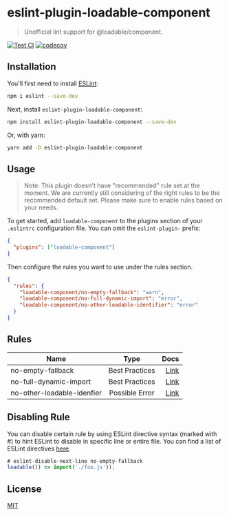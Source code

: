 # eslint-plugin-loadable-component

> Unofficial lint support for @loadable/component.

[![Test CI](https://github.com/miqdadfwz/eslint-plugin-loadable-component/workflows/Unit/badge.svg)](https://github.com/miqdadfwz/eslint-plugin-loadable-component/actions)
[![codecov](https://codecov.io/gh/miqdadfwz/eslint-plugin-loadable-component/branch/master/graph/badge.svg?token=I5EJ2WS10M)](https://codecov.io/gh/miqdadfwz/eslint-plugin-loadable-component)

## Installation

You'll first need to install [ESLint](http://eslint.org):

```bash
npm i eslint --save-dev
```

Next, install `eslint-plugin-loadable-component`:

```bash
npm install eslint-plugin-loadable-component --save-dev
```

Or, with yarn:

```bash
yarn add -D eslint-plugin-loadable-component
```

## Usage

> Note: This plugin doesn't have "recommended" rule set at the moment. We are currently still considering of the right rules to be the recommended default set. Please make sure to enable rules based on your needs.

To get started, add `loadable-component` to the plugins section of your `.eslintrc` configuration file. You can omit the `eslint-plugin-` prefix:

```json
{
  "plugins": ["loadable-component"]
}
```

Then configure the rules you want to use under the rules section.

```json
{
  "rules": {
    "loadable-component/no-empty-fallback": "warn",
    "loadable-component/no-full-dynamic-import": "error",
    "loadable-component/no-other-loadable-identifier": "error"
  }
}
```

## Rules

| Name                       |      Type      |                                               Docs |
| -------------------------- | :------------: | -------------------------------------------------: |
| no-empty-fallback          | Best Practices |          [Link](./docs/rules/no-empty-fallback.md) |
| no-full-dynamic-import     | Best Practices |     [Link](./docs/rules/no-full-dynamic-import.md) |
| no-other-loadable-idenfier | Possible Error | [Link](./docs/rules/no-other-loadable-idenfier.md) |

## Disabling Rule

You can disable certain rule by using ESLint directive syntax (marked with #) to hint ESLint to disable in specific line or entire file. You can find a list of ESLint directives [here](https://eslint.org/docs/2.13.1/user-guide/configuring#disabling-rules-with-inline-comments).

```js
# eslint-disable-next-line no-empty-fallback
loadable(() => import('./foo.js'));
```

## License

[MIT](./LICENSE)
